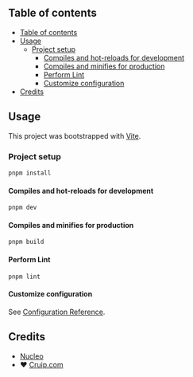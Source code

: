 ## Table of contents

- [Table of contents](#table-of-contents)
- [Usage](#usage)
  - [Project setup](#project-setup)
    - [Compiles and hot-reloads for development](#compiles-and-hot-reloads-for-development)
    - [Compiles and minifies for production](#compiles-and-minifies-for-production)
    - [Perform Lint](#perform-lint)
    - [Customize configuration](#customize-configuration)
- [Credits](#credits)

## Usage

This project was bootstrapped with [Vite](https://vitejs.dev/).

### Project setup
```
pnpm install
```

#### Compiles and hot-reloads for development
```
pnpm dev
```

#### Compiles and minifies for production
```
pnpm build
```

#### Perform Lint
```
pnpm lint
```

#### Customize configuration
See [Configuration Reference](https://vitejs.dev/guide/).

## Credits

- [Nucleo](https://nucleoapp.com/)
- ❤️ [Cruip.com](https://cruip.com)
